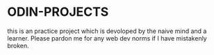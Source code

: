 # ODIN-PROJECTS

this is an practice project which is devoloped by the naive mind and a learner. Please pardon me for any web dev norms if I have mistakenly broken.
